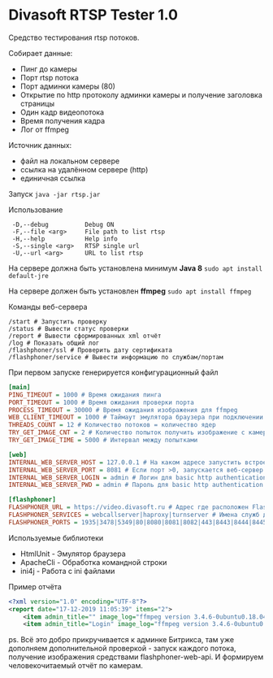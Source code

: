 # Divasoft RTSP Tester 1.0
Средство тестирования rtsp потоков.

Собирает данные:
* Пинг до камеры
* Порт rtsp потока
* Порт админки камеры (80)
* Открытие по http протоколу админки камеры и получение заголовка страницы
* Один кадр видеопотока
* Время получения кадра
* Лог от ffmpeg

Источник данных:
* файл на локальном сервере
* ссылка на удалённом сервере (http)
* единичная ссылка

Запуск
```java -jar rtsp.jar```

Использование
```
 -D,--debug          Debug ON
 -F,--file <arg>     File path to list rtsp
 -H,--help           Help info
 -S,--single <arg>   RTSP single url
 -U,--url <arg>      URL to list rtsp
```

На сервере должна быть установлена минимум **Java 8**
```sudo apt install default-jre```

На сервере должен быть установлен **ffmpeg**
```sudo apt install ffmpeg```

Команды веб-сервера
```
/start # Запустить проверку
/status # Вывести статус проверки
/report # Вывести сформированных xml отчёт
/log # Показать общий лог
/flashphoner/ssl # Проверить дату сертификата
/flashphoner/service # Вывести информацию по службам/портам
```
При первом запуске генерируется конфигурационный файл
```ini
[main]
PING_TIMEOUT = 1000 # Время ожидания пинга
PORT_TIMEOUT = 1000 # Время ожидания проверки порта
PROCESS_TIMEOUT = 30000 # Время ожидания изображения для ffmpeg
WEB_CLIENT_TIMEOUT = 1000 # Таймаут эмулятора браузера при подключении к админке регистратора/камеры
THREADS_COUNT = 12 # Количество потоков = количество ядер
TRY_GET_IMAGE_CNT = 2 # Количество попыток получить изображение с камеры/регистратора
TRY_GET_IMAGE_TIME = 5000 # Интервал между попытками

[web]
INTERNAL_WEB_SERVER_HOST = 127.0.0.1 # На каком адресе запустить встроенный веб-сервер для обработки команд
INTERNAL_WEB_SERVER_PORT = 8081 # Если порт >0, запускается веб-сервер
INTERNAL_WEB_SERVER_LOGIN = admin # Логин для basic http authentication
INTERNAL_WEB_SERVER_PWD = admin # Пароль для basic http authentication

[flashphoner]
FLASHPHONER_URL = https://video.divasoft.ru # Адрес где расположен Flashphoner
FLASHPHONER_SERVICES = webcallserver|haproxy|turnserver # Имена служб для проверки статуса
FLASHPHONER_PORTS = 1935|3478|5349|80|8080|8081|8082|443|8443|8444|8445|2000|9091|8888 # Проверка этого набора портов
```

Используемые библиотеки
* HtmlUnit - Эмулятор браузера
* ApacheCli - Обработка командной строки
* ini4j - Работа с ini файлами

Пример отчёта
```xml
<?xml version="1.0" encoding="UTF-8"?>
<report date="17-12-2019 11:05:39" items="2">
    <item admin_title="" image_log="ffmpeg version 3.4.6-0ubuntu0.18.04.1 Copyright (c) 2000-2019 the FFmpeg ..." host="192.168.0.12" is_admin_port="Y" is_image="N" is_ping="Y" is_port="Y" port="554" time="4667" url="rtsp://192.168.0.12:554/user=admin&amp;password=admin&amp;channel=1&amp;stream=1?.sdp"/>
    <item admin_title="Login" image_log="ffmpeg version 3.4.6-0ubuntu0.18.04.1 Copyright (c) 2000-2019 the FFmpeg ..." host="192.168.0.15" is_admin_port="Y" is_image="Y" is_ping="Y" is_port="Y" port="554" time="6417" url="rtsp://192.168.0.15:554/user=admin&amp;password=admin&amp;channel=1&amp;stream=1?.sdp"/>Вот тут будет содержимое изображения в base64</item>
```

ps. Всё это добро прикручивается к админке Битрикса, там уже дополняем дополнительной проверкой - запуск каждого потока, получение изображения средствами flashphoner-web-api. И формируем человекочитаемый отчёт по камерам.